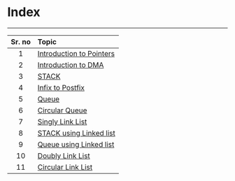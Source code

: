 # Index
---

| Sr. no | Topic                    |
|:------:|:------------------------ |
|   1    | [Introduction to Pointers](https://github.com/pawarvarun/DSA_Notes/blob/main/1.%20Introduction%20to%20Pointers.md) |
|   2    | [Introduction to DMA](https://github.com/pawarvarun/DSA_Notes/blob/main/2.%20Introduction%20to%20DMA.md)      |
|   3    | [STACK](https://github.com/pawarvarun/DSA_Notes/blob/main/3.%20Stack.md)                    |
|   4    | [Infix to Postfix](https://github.com/pawarvarun/DSA_Notes/blob/main/4.%20Infix%20to%20Postfix%20using%20STACK.md)         |
|   5    | [Queue](https://github.com/pawarvarun/DSA_Notes/blob/main/5.%20Queue.md)                    |
|   6    | [Circular Queue](https://github.com/pawarvarun/DSA_Notes/blob/main/6.%20Circular%20Queue.md)           |
|   7    | [Singly Link List](https://github.com/pawarvarun/DSA_Notes/blob/main/7.%20Singly%20Link%20List.md)         |
|   8    | [STACK using Linked list](https://github.com/pawarvarun/DSA_Notes/blob/main/8.%20STACK%20using%20Linked%20List.md)  |
|   9    | [Queue using Linked list](https://github.com/pawarvarun/DSA_Notes/blob/main/9.%20QUEUE%20using%20Linked%20List.md)  |
|   10   | [Doubly Link List](https://github.com/pawarvarun/DSA_Notes/blob/main/10.%20Doubly%20link%20list.md)         |
|   11   | [Circular Link List](https://github.com/pawarvarun/DSA_Notes/blob/main/11.%20Circular%20Linked%20List.md)       |
